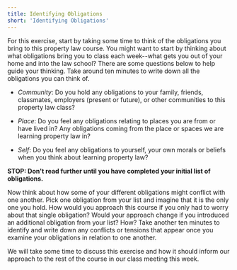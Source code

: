 ```yaml
---
title: Identifying Obligations
short: 'Identifying Obligations'
---
```


For this exercise, start by taking some time to think of the obligations you bring to this property law course. You might want to start by thinking about what obligations bring you to class each week--what gets you out of your home and into the law school? There are some questions below to help guide your thinking. Take around ten minutes to write down all the obligations you can think of. 

- *Community*: Do you hold any obligations to your family, friends, classmates, employers (present or future), or other communities to this property law class? 

- *Place*: Do you feel any obligations relating to places you are from or have lived in? Any obligations coming from the place or spaces we are learning property law in?

- *Self*: Do you feel any obligations to yourself, your own morals or beliefs when you think about learning property law? 

**STOP: Don't read further until you have completed your initial list of obligations.**

Now think about how some of your different obligations might conflict with one another. Pick one obligation from your list and imagine that it is the only one you hold. How would you approach this course if you only had to worry about that single obligation? Would your approach change if you introduced an additional obligation from your list? How? Take another ten minutes to identify and write down any conflicts or tensions that appear once you examine your obligations in relation to one another. 

We will take some time to discuss this exercise and how it should inform our approach to the rest of the course in our class meeting this week.